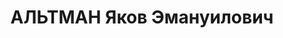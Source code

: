 ---
title: АЛЬТМАН Яков Эмануилович
description: '1896 р. народження, м. Чернігів Чернігівської області, єврей, даних
  про освіту немає, член ВКП(б). Проживав у м Донецьку, вул. Кобозєва, буд. № 68.
  Батальйонний комісар.

  Заарештований 3 листопада 193 7 року. Засуджений Виїзною сесією Військової колегії
  Верховного Суду СРСР у м. Харкові до розстрілу. Розстрілянний 3 січня 1938 року.

  Реабілітований 17 грудня 1957 року.'
---